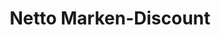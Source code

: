 ---
title: "Netto Marken-Discount"
url: /oestringen/netto-marken-discount-justus-von-liebig-strasse/
shop: Supermarkt
---